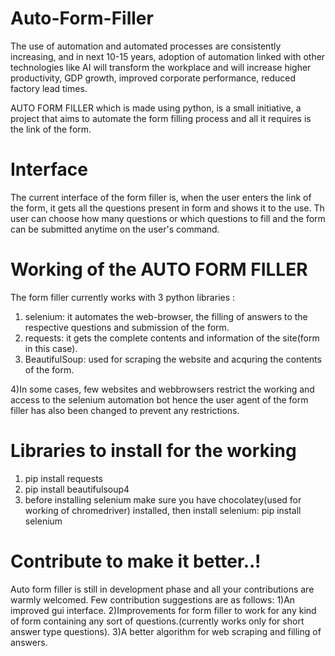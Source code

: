 # Auto-Form-Filler
The use of automation and automated processes are consistently increasing, and in next 10-15 years, adoption of automation linked with other technologies like AI will transform the workplace and will increase higher productivity, GDP  growth, improved corporate performance, reduced factory lead times.

AUTO FORM FILLER which is made using python, is a small initiative, a project that aims to automate the form filling process and all it requires is the link of the form. 


# Interface 
The current interface of the form filler is, when the user enters the link of the form, it gets all the questions present in form and shows it to the use.
Th user can choose how many questions or which questions to fill and the form can be submitted anytime on the user's command.

# Working of the AUTO FORM FILLER
The form filler currently works with 3 python libraries :
1) selenium: it automates the web-browser, the filling of answers to the respective questions and submission of the form.
2) requests: it gets the complete contents and information of the site(form in this case).
3) BeautifulSoup: used for scraping the website and acquring the contents of the form.

4)In some cases, few websites and webbrowsers restrict the working and access to the selenium automation bot hence the user agent of the form filler has also been changed to prevent any restrictions.

# Libraries to install for the working
1) pip install requests
2) pip install beautifulsoup4
3) before installing selenium make sure you have chocolatey(used for working of chromedriver) installed, then install selenium: pip install selenium

# Contribute to make it better..!
Auto form filler is still in development phase and all your contributions are warmly welcomed.
Few contribution suggestions are as follows:
1)An improved gui interface.
2)Improvements for form filler to work for any kind of form containing any sort of questions.(currently works only for short answer type questions).
3)A better algorithm for web scraping and filling of answers.
